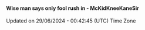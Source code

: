 #### Wise man says only fool rush in - McKidKneeKaneSir
Updated on 29/06/2024 - 00:42:45 (UTC) Time Zone
